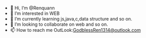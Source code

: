 - 👋 Hi, I’m @Renquann
- 👀 I’m interested in WEB
- 🌱 I’m currently learning js,java,c,data structure and so on.
- 💞️ I’m looking to collaborate on web and so on.
- 📫 How to reach me OutLook:GodblessRen1314@outlook.com

<!---
Renquann/Renquann is a new people special ✨Web front end development repository because its `README.md` (this file) appears on your GitHub profile.
You can click the Preview link to take a look at your changes.
--->
